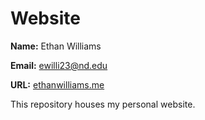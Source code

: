 Website
=======
**Name:** Ethan Williams

**Email:** ewilli23@nd.edu

**URL:** [ethanwilliams.me](ethanwilliams.me)

This repository houses my personal website.
